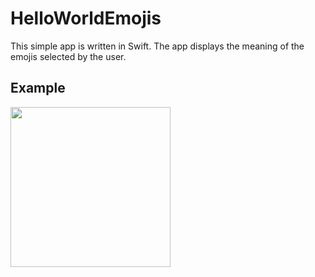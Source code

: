 # HelloWorldEmojis
This simple app is written in Swift. The app displays the meaning of the emojis selected by the user.

## Example
<img src="https://user-images.githubusercontent.com/55524257/98703170-d8604900-2340-11eb-9784-d97a7134b4c5.png" width="256" />

